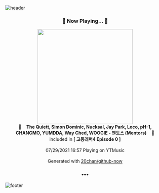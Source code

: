 ![header](https://capsule-render.vercel.app/api?type=wave&height=170&section=header&text=Hi.%20I'm%20SHIFT&fontColor=090707&fontAlignX=45&fontAlignY=65&fontSize=100)

<h3 align="center">🎵 Now Playing... 🎵</h3>
<p align="center">
  <a href="https://music.youtube.com/watch?v=62fRQxs1w48">
    <img width="300" src="https://lh3.googleusercontent.com/XTCJZU8hIdcJdQWne9NVGQsFEr_yOu-9IzrSzP8XX_fqxrftPIHi6tn7C18mBxuEEJROeMeHAWo7alU">
  </a>
  <br>
  🎵&nbsp&nbsp&nbsp <b>The Quiett, Simon Dominic, Nucksal, Jay Park, Loco, pH-1, CHANGMO, YUMDDA, Way Ched, WOOGIE - 멘토스 (Mentors)</b> &nbsp&nbsp&nbsp🎵
  <br>
  included in <b>[ 고등래퍼4 Episode 0 ]</b>
  
  <br />
  <br />
  07/29/2021 16:57 Playing on YTMusic
  <br />
  <br />
  Generated with <a href="https://github.com/20chan/github-now">20chan/github-now</a>
</p>

<h3 align="center">•••</h3>

![footer](https://capsule-render.vercel.app/api?type=wave&height=150&section=footer)
